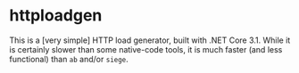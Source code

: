 # httploadgen
This is a [very simple] HTTP load generator, built with .NET Core 3.1.
While it is certainly slower than some native-code tools, it is much faster (and less functional) than `ab` and/or `siege`.
